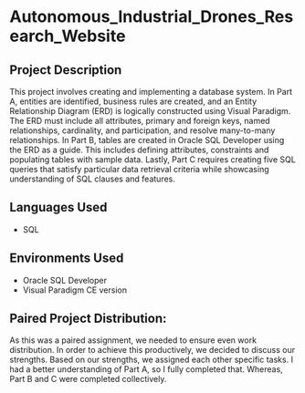 # Autonomous_Industrial_Drones_Research_Website

<h2>Project Description</h2>
This project involves creating and implementing a database system. In Part A, entities are identified, business rules are created, and an Entity Relationship Diagram (ERD) is logically constructed using Visual Paradigm. The ERD must include all attributes, primary and foreign keys, named relationships, cardinality, and participation, and resolve many-to-many relationships. In Part B, tables are created in Oracle SQL Developer using the ERD as a guide. This includes defining attributes, constraints and populating tables with sample data. Lastly, Part C requires creating five SQL queries that satisfy particular data retrieval criteria while showcasing understanding of SQL clauses and features.
<br />


<h2>Languages Used</h2>

- SQL

<h2>Environments Used</h2>

- Oracle SQL Developer
- Visual Paradigm CE version

<h2>Paired Project Distribution:</h2>
As this was a paired assignment, we needed to ensure even work distribution. In order to achieve this productively, we decided to discuss our strengths. Based on our strengths, we assigned each other specific tasks. I had a better understanding of Part A, so I fully completed that. Whereas, Part B and C were completed collectively. 
</p>

<!--
 ```diff
- text in red
+ text in green
! text in orange
# text in gray
@@ text in purple (and bold)@@
```
--!>
